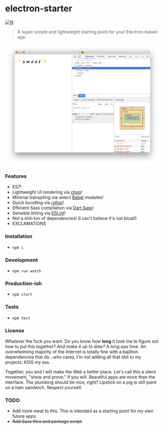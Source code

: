 # electron-starter

[![N](https://img.shields.io/badge/%F0%9F%91%8D%F0%9F%8F%BE-NetOperatorWibby/electron--starter-07d0eb.svg?style=flat-square)](https://git.inc.sh/NetOperatorWibby/electron-starter)

> A super simple and lightweight starting point for your Electron-based app.

![electron-starter in action](preview.png)



### Features
- ES7!
- Lightweight UI rendering via [choo](https://choo.io)!
- Minimal transpiling via select [Babel](https://babeljs.io) modules!
- Quick bundling via [rollup](https://rollupjs.org)!
- Efficient Sass compilation via [Dart Sass](https://github.com/sass/dart-sass)!
- Sensible linting via [ESLint](https://eslint.org)!
- Not a shit-ton of dependencies! (I can't believe it's not bloat!)
- EXCLAMATIONS

### Installation
- `npm i`

### Development
- `npm run watch`

### Production-ish
- `npm start`

### Tests
- `npm test`

### License
Whatever the fuck you want. Do you know how **long** it took me to figure out how to put this together? _And make it up to date?_ A long-ass time. An overwhelming majority of the Internet is totally fine with a bajillion dependencies that do...who cares, I'm not adding all that shit to my projects. KISS my ass.

Together, you and I will make the Web a better place. Let's call this a silent movement, "show and prove," if you will. Beautiful apps are more than the interface. The plumbing should be nice, right? Lipstick on a pig is still paint on a ham sandwich. Respect yourself.

### TODO
- Add more meat to this. This is intended as a starting point for my own future apps.
- ~~Add Sass files and package script.~~
